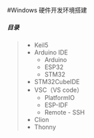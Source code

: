 #Windows 硬件开发环境搭建

##### 目录

> - Keil5
> - Arduino IDE
>     - Arduino
>     - ESP32
>     - STM32
> - STM32CubeIDE
> - VSC（VS code）
>     - PlatformIO
>     - ESP-IDF
>     - Remote - SSH
> - Clion
> - Thonny

